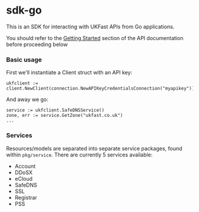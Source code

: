 # sdk-go

This is an SDK for interacting with UKFast APIs from Go applications.

You should refer to the [Getting Started](https://developers.ukfast.io/getting-started) section of the API documentation before proceeding below

### Basic usage

First we'll instantiate a Client struct with an API key:

```
ukfclient := client.NewClient(connection.NewAPIKeyCredentialsConnection("myapikey"))
```

And away we go:

```
service := ukfclient.SafeDNSService()
zone, err := service.GetZone("ukfast.co.uk")
...
```

### Services

Resources/models are separated into separate service packages, found within `pkg/service`.
There are currently 5 services available:

- Account
- DDoSX
- eCloud
- SafeDNS
- SSL
- Registrar
- PSS
